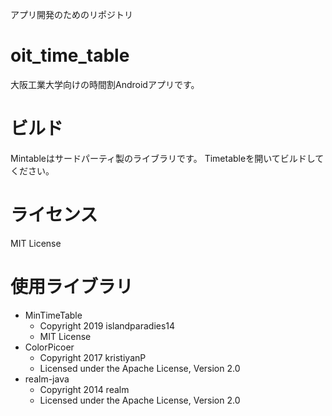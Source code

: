 アプリ開発のためのリポジトリ

# oit_time_table
大阪工業大学向けの時間割Androidアプリです。


# ビルド
Mintableはサードパーティ製のライブラリです。
Timetableを開いてビルドしてください。

# ライセンス
MIT License

# 使用ライブラリ
- MinTimeTable 
    - Copyright 2019 islandparadies14
    - MIT License
- ColorPicoer
    - Copyright 2017 kristiyanP
    - Licensed under the Apache License, Version 2.0
- realm-java
    - Copyright 2014 realm
    - Licensed under the Apache License, Version 2.0
